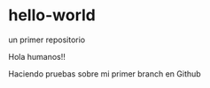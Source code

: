 # hello-world
un primer repositorio 

Hola humanos!!

Haciendo pruebas sobre mi primer branch en Github


